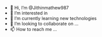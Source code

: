 - 👋 Hi, I’m @Jithinmathew987
- 👀 I’m interested in 
- 🌱 I’m currently learning new technologies
- 💞️ I’m looking to collaborate on ...
- 📫 How to reach me ...

<!---
Jithinmathew987/Jithinmathew987 is a ✨ special ✨ repository because its `README.md` (this file) appears on your GitHub profile.
You can click the Preview link to take a look at your changes.
--->

